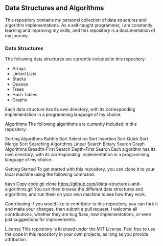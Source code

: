 ## Data Structures and Algorithms
This repository contains my personal collection of data structures and algorithm implementations. As a self-taught programmer, I am constantly learning and improving my skills, and this repository is a documentation of my journey.

### Data Structures
The following data structures are currently included in this repository:

* Arrays
* Linked Lists
* Stacks
* Queues
* Trees
* Hash Tables
* Graphs

Each data structure has its own directory, with its corresponding implementation in a programming language of my choice.

Algorithms
The following algorithms are currently included in this repository:

Sorting Algorithms
Bubble Sort
Selection Sort
Insertion Sort
Quick Sort
Merge Sort
Searching Algorithms
Linear Search
Binary Search
Graph Algorithms
Breadth-First Search
Depth-First Search
Each algorithm has its own directory, with its corresponding implementation in a programming language of my choice.

Getting Started
To get started with this repository, you can clone it to your local machine using the following command:

bash
Copy code
git clone https://github.com/<your-username>/data-structures-and-algorithms.git
You can then browse the different data structures and algorithms, and run them on your own machine to see how they work.

Contributing
If you would like to contribute to this repository, you can fork it and make your changes, then submit a pull request. I welcome all contributions, whether they are bug fixes, new implementations, or even just suggestions for improvements.

License
This repository is licensed under the MIT License. Feel free to use the code in this repository in your own projects, as long as you provide attribution.